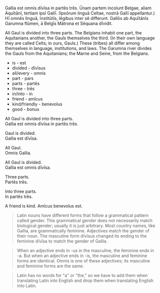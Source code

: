 Gallia est omnis dīvīsa in partēs trēs.
Ūnam partem incolunt Belgae, aliam Aquītānī, tertiam ipsī Gallī.
(Ipsōrum linguā Celtae, nostrā Gallī appellantur.)
Hī omnēs linguā, īnstitūtīs, lēgibus inter sē differunt.
Gallōs ab Aquītānīs Garumna flūmen, ā Belgīs Mātrona et Sēquana dīvidit.

All Gaul is divided into three parts.
The Belgians inhabit one part, the Aquitanians another, the Gauls themselves the third.
(In their own language they are called Celts; in ours, Gauls.)
These (tribes) all differ among themselves in language, institutions, and laws.
The Garumna river divides the Gauls from the Aquitanians; the Marne and Seine, from the Belgians.

+ is - est
+ divided - dīvīsus
+ all/every - omnis
+ part - pars
+ parts - partēs
+ three - trēs
+ in/into - in
+ friend - amīcus
+ kind/friendly - benevolus
+ good - bonus

All Gaul is divided into three parts.  
Gallia est omnis dīvīsa in partēs trēs.

Gaul is divided.  
Gallia est dīvīsa.

All Gaul.  
Omnis Gallia.

All Gaul is divided.  
Gallia est omnis dīvīsa.

Three parts.  
Partēs trēs.

Into three parts.  
In partēs trēs.

A friend is kind.
Amīcus benevolus est.

> Latin nouns have different forms that follow a grammatical pattern called gender.  This grammatical gender does not necessarily match biological gender; usually it is just arbitrary.  Most country names, like Gallia, are grammatically feminine.  Adjectives match the gender of their noun. The masculine form dīvīsus changed its ending to the feminine dīvīsa to match the gender of Gallia.

>When an adjective ends in -﻿us in the masculine, the feminine ends in -﻿a.  But when an adjective ends in -﻿is, the masculine and feminine forms are identical. Omnis is one of these adjectives; its masculine and feminine forms are the same.

>Latin has no words for "a" or "the," so we have to add them when translating Latin into English and drop them when translating English into Latin.
